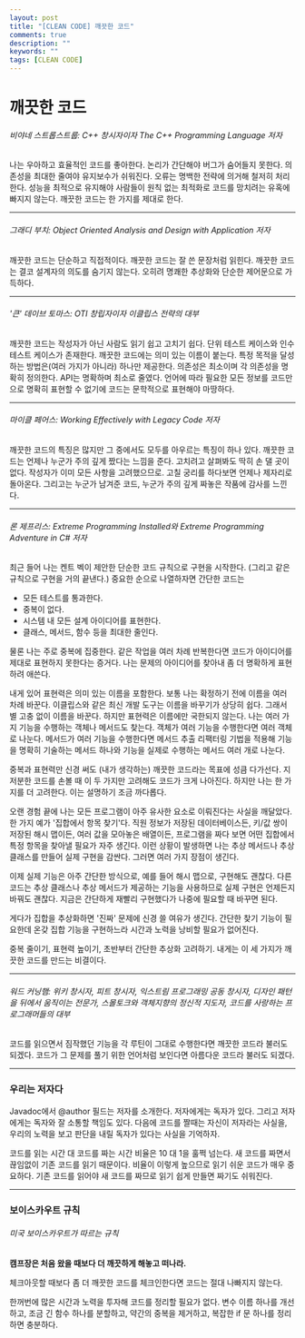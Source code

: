 ```yaml
---
layout: post
title: "[CLEAN CODE] 깨끗한 코드"
comments: true
description: ""
keywords: ""
tags: [CLEAN CODE]
---
```


# 깨끗한 코드
###### 비야네 스트롭스트룹: C++ 창시자이자 The C++ Programming Language 저자
나는 우아하고 효율적인 코드를 좋아한다. 논리가 간단해야 버그가 숨어들지 못한다. 의존성을 최대한 줄여야 유지보수가 쉬워진다. 오류는 명백한 전략에 의거해 
철저히 처리한다. 성능을 최적으로 유지해야 사람들이 원칙 없는 최적화로 코드를 망치려는 유혹에 빠지지 않는다. 깨끗한 코드는 한 가지를 제대로 한다.
<hr/>

###### 그래디 부치: Object Oriented Analysis and Design with Application 저자
깨끗한 코드는 단순하고 직접적이다. 깨끗한 코드는 잘 쓴 문장처럼 읽힌다. 깨끗한 코드는 결코 설계자의 의도를 숨기지 않는다. 오히려 명쾌한 추상화와 단순한 
제어문으로 가득하다.
<hr/>

###### '큰' 데이브 토마스: OTI 창립자이자 이클립스 전략의 대부
깨끗한 코드는 작성자가 아닌 사람도 읽기 쉽고 고치기 쉽다. 단위 테스트 케이스와 인수 테스트 케이스가 존재한다. 깨끗한 코드에는 의미 있는 이름이 붙는다. 
특정 목적을 달성하는 방법은(여러 가지가 아니라) 하나만 제공한다. 의존성은 최소이며 각 의존성을 명확히 정의한다. API는 명확하며 최소로 줄였다. 언어에 따라 필요한 모든 정보를 
코드만으로 명확히 표현할 수 없기에 코드는 문학적으로 표현해야 마땅하다.
<hr/>

###### 마이클 페어스: Working Effectively with Legacy Code 저자
깨끗한 코드의 특징은 많지만 그 중에서도 모두를 아우르는 특징이 하나 있다. 깨끗한 코드는 언제나 누군가 주의 깊게 짰다는 느낌을 준다. 고치려고 살펴봐도 딱히 
손 댈 곳이 없다. 작성자가 이미 모든 사항을 고려했으므로. 고칠 궁리를 하다보면 언제나 제자리로 돌아온다. 그리고는 누군가 남겨준 코드, 누군가 주의 깊게 짜놓은 
작품에 감사를 느낀다.
<hr/>

###### 론 제프리스: Extreme Programming Installed와 Extreme Programming Adventure in C# 저자
최근 들어 나는 켄트 벡이 제안한 단순한 코드 규칙으로 구현을 시작한다. (그리고 같은 규칙으로 구현을 거의 끝낸다.) 중요한 순으로 나열하자면 간단한 코드는 

* 모든 테스트를 통과한다.
* 중복이 없다.
* 시스템 내 모든 설계 아이디어를 표현한다.
* 클래스, 메서드, 함수 등을 최대한 줄인다.

물론 나는 주로 중복에 집중한다. 같은 작업을 여러 차례 반복한다면 코드가 아이디어를 제대로 표현하지 못한다는 증거다. 나는 문제의 아이디어를 찾아내 좀 더 
명확하게 표현하려 애쓴다.

내게 있어 표현력은 의미 있는 이름을 포함한다. 보통 나는 확정하기 전에 이름을 여러 차례 바꾼다. 이클립스와 같은 최신 개발 도구는 이름을 바꾸기가 상당히 쉽다. 
그래서 별 고충 없이 이름을 바꾼다. 하지만 표현력은 이름에만 국한되지 않는다. 나는 여러 가지 기능을 수행하는 객체나 메서드도 찾는다. 객체가 여러 기능을 
수행한다면 여러 객체로 나눈다. 메서드가 여러 기능을 수행한다면 메서드 추출 리팩터링 기법을 적용해 기능을 명확히 기술하는 메서드 하나와 기능을 실제로 
수행하는 메서드 여러 개로 나눈다.

중복과 표현력만 신경 써도 (내가 생각하는) 깨끗한 코드라는 목표에 성큼 다가선다. 지저분한 코드를 손볼 때 이 두 가지만 고려해도 코드가 크게 나아진다. 하지만 
나는 한 가지를 더 고려한다. 이는 설명하기 조금 까다롭다.

오랜 경험 끝에 나는 모든 프로그램이 아주 유사한 요소로 이뤄진다는 사실을 깨달았다. 한 가지 예가 '집합에서 항목 찾기'다. 직원 정보가 저장된 데이터베이스든, 
키/값 쌍이 저장된 해시 맵이든, 여러 값을 모아놓은 배열이든, 프로그램을 짜다 보면 어떤 집합에서 특정 항목을 찾아낼 필요가 자주 생긴다. 이런 상황이 발생하면 
나는 추상 메서드나 추상 클래스를 만들어 실제 구현을 감싼다. 그러면 여러 가지 장점이 생긴다. 

이제 실제 기능은 아주 간단한 방식으로, 예를 들어 해시 맵으로, 구현해도 괜찮다. 다른 코드는 추상 클래스나 추상 메서드가 제공하는 기능을 사용하므로 실제 
구현은 언제든지 바꿔도 괜찮다. 지금은 간단하게 재빨리 구현했다가 나중에 필요할 때 바꾸면 된다.

게다가 집합을 추상화하면 '진짜' 문제에 신경 쓸 여유가 생긴다. 간단한 찾기 기능이 필요한데 온갖 집합 기능을 구현하느라 시간과 노력을 낭비할 필요가 없어진다. 

중복 줄이기, 표현력 높이기, 초반부터 간단한 추상화 고려하기. 내게는 이 세 가지가 깨끗한 코드를 만드는 비결이다.
<hr/>

###### 워드 커닝햄: 위키 창시자, 피트 창시자, 익스트림 프로그래밍 공동 창시자, 디자인 패턴을 뒤에서 움직이는 전문가, 스몰토크와 객체지향의 정신적 지도자, 코드를 사랑하는 프로그래머들의 대부
코드를 읽으면서 짐작했던 기능을 각 루틴이 그대로 수행한다면 깨끗한 코드라 불러도 되겠다. 코드가 그 문제를 풀기 위한 언어처럼 보인다면 아름다운 코드라 불러도 되겠다. 
<hr/>

### 우리는 저자다
Javadoc에서 @author 필드는 저자를 소개한다. 저자에게는 독자가 있다. 그리고 저자에게는 독자와 잘 소통할 책임도 있다. 다음에 코드를 짤때는 자신이 저자라는 사실을, 우리의 노력을 보고 판단을 내릴 독자가 있다는 사실을 기억하자.

코드를 읽는 시간 대 코드를 짜는 시간 비율은 10 대 1을 훌쩍 넘는다. 새 코드를 짜면서 끊임없이 기존 코드를 읽기 때문이다. 비율이 이렇게 높으므로 읽기 쉬운 코드가 매우 중요하다. 기존 코드를 읽어야 새 코드를 짜므로 읽기 쉽게 만들면 짜기도 쉬워진다.
<hr/>

### 보이스카우트 규칙
###### 미국 보이스카우트가 따르는 규칙
**캠프장은 처음 왔을 때보다 더 깨끗하게 해놓고 떠나라.**

체크아웃할 때보다 좀 더 깨끗한 코드를 체크인한다면 코드는 절대 나빠지지 않는다.

한꺼번에 많은 시간과 노력을 투자해 코드를 정리할 필요가 없다. 변수 이름 하나를 개선하고, 조금 긴 함수 하나를 분할하고, 약간의 중복을 제거하고, 복잡한 if 문 하나를 정리하면 충분하다.
